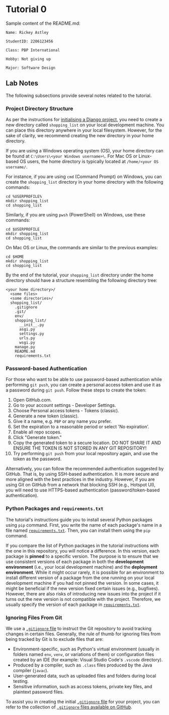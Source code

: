 # Tutorial 0

Sample content of the README.md:

```
Name: Rickey Astley

StudentID: 2206123456

Class: PBP International

Hobby: Not giving up

Major: Software Design
```

## Lab Notes

The following subsections provide several notes related to the tutorial.

### Project Directory Structure

As per the instructions for [initialising a Django project](https://pbp-fasilkom-ui.github.io/ganjil-2024/en/docs/tutorial-0),
you need to create a new directory called `shopping_list` on your local development machine.
You can place this directory anywhere in your local filesystem.
However, for the sake of clarity, we recommend creating the new directory in your home directory.

If you are using a Windows operating system (OS), your home directory can be found at `C:\Users\<your Windows username>\`.
For Mac OS or Linux-based OS users, the home directory is typically located at `/home/<your OS username/`.

For instance, if you are using `cmd` (Command Prompt) on Windows,
you can create the `shopping_list` directory in your home directory with the following commands:

```batch
cd %USERPROFILE%
mkdir shopping_list
cd shopping_list
```

Similarly, if you are using `pwsh` (PowerShell) on Windows, use these commands:

```pwsh
cd $USERPROFILE
mkdir shopping_list
cd shopping_list
```

On Mac OS or Linux, the commands are similar to the previous examples:

```shell
cd $HOME
mkdir shopping_list
cd shopping_list
```

By the end of the tutorial, your `shopping_list` directory under the home directory should have a structure resembling the following directory tree:

```shell
<your home directory>/
  <some files>
  <some directories>/
  shopping_list/
    .gitignore
    .git/
    env/
    shopping_list/
      __init__.py
      asgi.py
      settings.py
      urls.py
      wsgi.py
    manage.py
    README.md
    requirements.txt
```

### Password-based Authentication

For those who want to be able to use password-based authentication while performing `git push`,
you can create a personal access token and use it as a password during `git push`.
Follow these steps to create the token:

1. Open GitHub.com.
2. Go to your account settings - Developer Settings.
3. Choose Personal access tokens - Tokens (classic).
4. Generate a new token (classic).
5. Give it a name, e.g. `PBP` or any name you prefer.
6. Set the expiration to a reasonable period or select 'No expiration'.
7. Enable all repo scopes.
8. Click "Generate token."
9. Copy the generated token to a secure location. DO NOT SHARE IT AND ENSURE THE TOKEN IS NOT STORED IN ANY GIT REPOSITORY!
10. Try performing `git push` from your local repository again, and use the token as the password.

Alternatively, you can follow the recommended authentication suggested by GitHub.
That is, by using SSH-based authentication. It is more secure and more aligned with the best practices in the industry.
However, if you are using Git on GitHub from a network that blocking SSH (e.g., Hotspot UI),
you will need to use HTTPS-based authentication (password/token-based authentication).

### Python Packages and `requirements.txt`

The tutorial's instructions guide you to install several Python packages using `pip` command.
First, you write the name of each package's name in a file named [`requirements.txt`](./requirements.txt).
Then, you can install them using the `pip` command.

If you compare the list of Python packages in the tutorial instructions with the one in this repository,
you will notice a difference.
In this version, each package is **pinned** to a specific version.
The purpose is to ensure that we use consistent versions of each package in both the **development environment** (i.e., your local development machine) and the **deployment environment**.
While it might occur rarely, it is possible for an environment to install different version of a package from the one running on your local development machine if you had not pinned the version.
In some cases, it might be beneficial if the new version fixed certain issues (e.g., bugfixes).
However, there are also risks of introducing new issues into the project if it turns out the new version is not compatible with the project.
Therefore, we usually specify the version of each package in [`requirements.txt`](./requirements.txt).

### Ignoring Files From Git

We use a [`.gitignore` file](./.gitignore) to instruct the Git repository to avoid tracking changes in certain files.
Generally, the rule of thumb for ignoring files from being tracked by Git is to exclude files that are:

- Environment-specific, such as Python's virtual environment (usually in folders named `env`, `venv`, or variations of them)
  or configuration files created by an IDE (for example: Visual Studio Code's `.vscode` directory).
- Produced by a compiler, such as `.class` files produced by the Java compiler (`javac`).
- User-generated data, such as uploaded files and folders during local testing.
- Sensitive information, such as access tokens, private key files, and plaintext password files.

To assist you in creating the initial [`.gitignore` file](./.gitignore) for your project,
you can refer to the collection of [`.gitignore` files available on GitHub](https://github.com/github/gitignore/).
